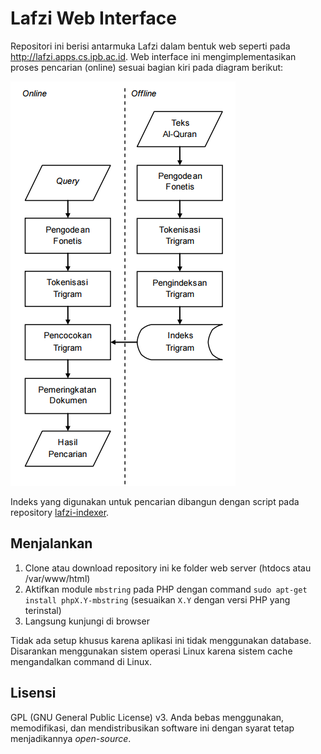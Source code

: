 # Lafzi Web Interface

Repositori ini berisi antarmuka Lafzi dalam bentuk web seperti pada http://lafzi.apps.cs.ipb.ac.id. 
Web interface ini mengimplementasikan proses pencarian (online) sesuai bagian kiri pada diagram berikut:

![Flowchart](https://raw.githubusercontent.com/lafzi/lafzi-indexer/master/docs/flowchart.png)

Indeks yang digunakan untuk pencarian dibangun dengan script pada repository [lafzi-indexer](https://github.com/lafzi/lafzi-indexer).

Menjalankan
---

1. Clone atau download repository ini ke folder web server (htdocs atau /var/www/html)
2. Aktifkan module `mbstring` pada PHP dengan command `sudo apt-get install phpX.Y-mbstring` (sesuaikan `X.Y` dengan versi PHP yang terinstal)
3. Langsung kunjungi di browser

Tidak ada setup khusus karena aplikasi ini tidak menggunakan database. 
Disarankan menggunakan sistem operasi Linux karena sistem cache mengandalkan command di Linux.

Lisensi
---

GPL (GNU General Public License) v3. Anda bebas menggunakan, memodifikasi, dan mendistribusikan software ini dengan syarat tetap menjadikannya *open-source*.
